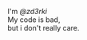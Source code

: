 I'm <i>@zd3rki</i> <br>
My code is bad, <br>
but i don't really care.


<!---
zd3rki/zd3rki is a ✨ special ✨ repository because its `README.md` (this file) appears on your GitHub profile.
You can click the Preview link to take a look at your changes.
--->
